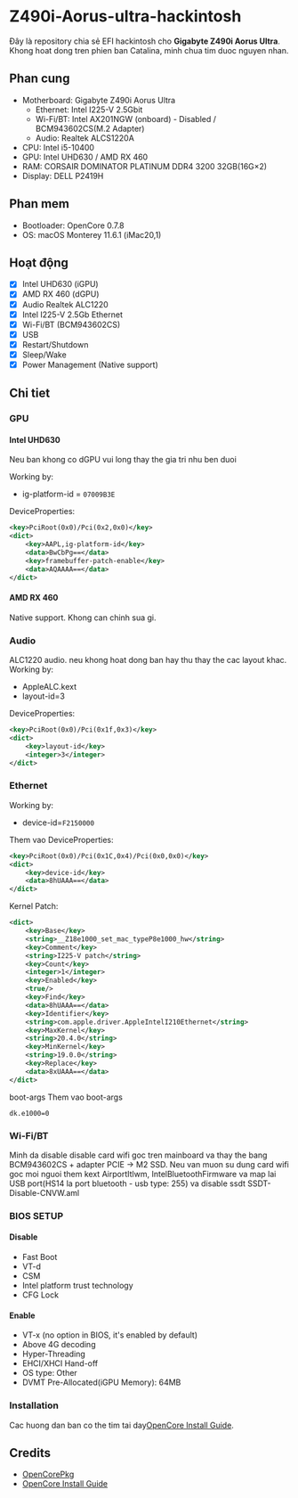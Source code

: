 # Z490i-Aorus-ultra-hackintosh


Đây là repository chia sẻ EFI hackintosh cho **Gigabyte Z490i Aorus Ultra**. Khong hoat dong tren phien ban Catalina, minh chua tim duoc nguyen nhan.

## Phan cung

* Motherboard: Gigabyte Z490i Aorus Ultra
    * Ethernet: Intel I225-V 2.5Gbit
    * Wi-Fi/BT: Intel AX201NGW (onboard) - Disabled / BCM943602CS(M.2 Adapter)
    * Audio: Realtek ALCS1220A
* CPU: Intel i5-10400
* GPU: Intel UHD630 / AMD RX 460
* RAM: CORSAIR DOMINATOR PLATINUM DDR4 3200 32GB(16G×2)
* Display: DELL P2419H

## Phan mem

* Bootloader: OpenCore 0.7.8
* OS: macOS Monterey 11.6.1 (iMac20,1)

## Hoạt động

- [x] Intel UHD630 (iGPU)
- [x] AMD RX 460 (dGPU)
- [x] Audio Realtek ALC1220
- [x] Intel I225-V 2.5Gb Ethernet
- [x] Wi-Fi/BT (BCM943602CS)
- [x] USB
- [x] Restart/Shutdown
- [x] Sleep/Wake
- [x] Power Management (Native support)

## Chi tiet

### GPU

#### Intel UHD630

Neu ban khong co dGPU vui long thay the gia tri nhu ben duoi

Working by:

* ig-platform-id = `07009B3E`

DeviceProperties: 

```xml
<key>PciRoot(0x0)/Pci(0x2,0x0)</key>
<dict>
    <key>AAPL,ig-platform-id</key>
    <data>BwCbPg==</data>
    <key>framebuffer-patch-enable</key>
    <data>AQAAAA==</data>
</dict>
```

#### AMD RX 460

Native support. Khong can chinh sua gi.

### Audio

ALC1220 audio. neu khong hoat dong ban hay thu thay the cac layout khac.
Working by:

* AppleALC.kext
* layout-id=3

DeviceProperties: 

```xml
<key>PciRoot(0x0)/Pci(0x1f,0x3)</key>
<dict>
    <key>layout-id</key>
    <integer>3</integer>
</dict>
```

### Ethernet 


Working by:

* device-id=`F2150000`

Them vao DeviceProperties: 

```xml
<key>PciRoot(0x0)/Pci(0x1C,0x4)/Pci(0x0,0x0)</key>
<dict>
    <key>device-id</key>
    <data>8hUAAA==</data>
</dict>
```

Kernel Patch:

```xml
<dict>
    <key>Base</key>
    <string>__Z18e1000_set_mac_typeP8e1000_hw</string>
    <key>Comment</key>
    <string>I225-V patch</string>
    <key>Count</key>
    <integer>1</integer>
    <key>Enabled</key>
    <true/>
    <key>Find</key>
    <data>8hUAAA==</data>
    <key>Identifier</key>
    <string>com.apple.driver.AppleIntelI210Ethernet</string>
    <key>MaxKernel</key>
    <string>20.4.0</string>
    <key>MinKernel</key>
    <string>19.0.0</string>
    <key>Replace</key>
    <data>8xUAAA==</data>
</dict>
```

boot-args
Them vao boot-args
```
dk.e1000=0
```

### Wi-Fi/BT

Minh da disable disable card wifi goc tren mainboard va thay the bang BCM943602CS + adapter PCIE -> M2 SSD. Neu van muon su dung card wifi goc moi nguoi them kext AirportItlwm, IntelBluetoothFirmware va map lai USB port(HS14 la port bluetooth - usb type: 255) va disable ssdt SSDT-Disable-CNVW.aml

### BIOS SETUP
#### Disable

* Fast Boot
* VT-d
* CSM
* Intel platform trust technology
* CFG Lock

#### Enable

* VT-x (no option in BIOS, it's enabled by default)
* Above 4G decoding
* Hyper-Threading
* EHCI/XHCI Hand-off
* OS type: Other
* DVMT Pre-Allocated(iGPU Memory): 64MB


### Installation

Cac huong dan ban co the tim tai day[OpenCore Install Guide](https://dortania.github.io/OpenCore-Install-Guide/).

## Credits

* [OpenCorePkg](https://github.com/acidanthera/OpenCorePkg)
* [OpenCore Install Guide](https://dortania.github.io/OpenCore-Install-Guide/)
